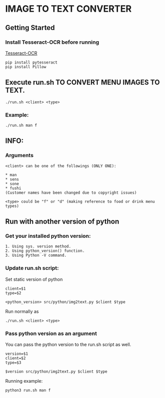 # IMAGE TO TEXT CONVERTER

## Getting Started
### Install Tesseract-OCR before running

[Tesseract-OCR](https://github.com/tesseract-ocr/tessdoc#binaries)

    pip install pytesseract
    pip install Pillow

## Execute run.sh TO CONVERT MENU IMAGES TO TEXT.

    ./run.sh <client> <type>

### Example:

    ./run.sh man f

## INFO:

### Arguments

    <client> can be one of the followings (ONLY ONE):

    * man 
    * sens 
    * sone
    * fushi
    (Customer names have been changed due to copyright issues)

    <type> could be "f" or "d" (making reference to food or drink menu types)

## Run with another version of python
### Get your installed python version:

    1. Using sys. version method.
    2. Using python_version() function.
    3. Using Python -V command.

### Update run.sh script:
Set static version of python

    client=$1
    type=$2

    <python_version> src/python/img2text.py $client $type

Run normally as 

    ./run.sh <client> <type>
### Pass python version as an argument
You can pass the python version to the run.sh script as well.

    version=$1
    client=$2
    type=$3

    $version src/python/img2text.py $client $type

Running example:

    python3 run.sh man f